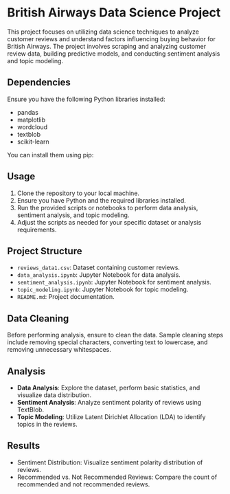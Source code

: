 # British Airways Data Science Project

This project focuses on utilizing data science techniques to analyze customer reviews and understand factors influencing buying behavior for British Airways. The project involves scraping and analyzing customer review data, building predictive models, and conducting sentiment analysis and topic modeling.

## Dependencies
Ensure you have the following Python libraries installed:

- pandas
- matplotlib
- wordcloud
- textblob
- scikit-learn

You can install them using pip:


## Usage

1. Clone the repository to your local machine.
2. Ensure you have Python and the required libraries installed.
3. Run the provided scripts or notebooks to perform data analysis, sentiment analysis, and topic modeling.
4. Adjust the scripts as needed for your specific dataset or analysis requirements.

## Project Structure

- `reviews_data1.csv`: Dataset containing customer reviews.
- `data_analysis.ipynb`: Jupyter Notebook for data analysis.
- `sentiment_analysis.ipynb`: Jupyter Notebook for sentiment analysis.
- `topic_modeling.ipynb`: Jupyter Notebook for topic modeling.
- `README.md`: Project documentation.

## Data Cleaning

Before performing analysis, ensure to clean the data. Sample cleaning steps include removing special characters, converting text to lowercase, and removing unnecessary whitespaces.

## Analysis

- **Data Analysis**: Explore the dataset, perform basic statistics, and visualize data distribution.
- **Sentiment Analysis**: Analyze sentiment polarity of reviews using TextBlob.
- **Topic Modeling**: Utilize Latent Dirichlet Allocation (LDA) to identify topics in the reviews.

## Results

- Sentiment Distribution: Visualize sentiment polarity distribution of reviews.
- Recommended vs. Not Recommended Reviews: Compare the count of recommended and not recommended reviews.



